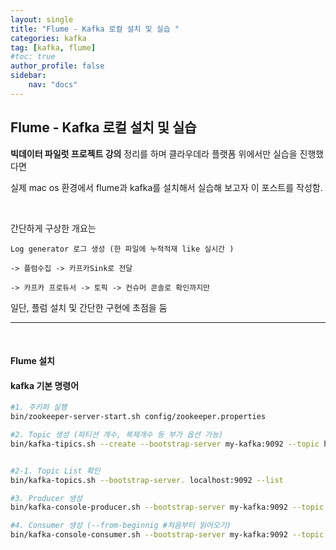 ```yaml
---
layout: single
title: "Flume - Kafka 로컬 설치 및 실습 "
categories: kafka
tag: [kafka, flume]
#toc: true 
author_profile: false
sidebar:
    nav: "docs"
---
```


##  Flume - Kafka 로컬 설치 및 실습 

**빅데이터 파일럿 프로젝트 강의** 정리를 하며 클라우데라 플랫폼 위에서만 실습을 진행했다면

실제 mac os 환경에서 flume과 kafka를 설치해서 실습해 보고자 이 포스트를 작성함.

<br>

간단하게 구상한 개요는

```
Log generator 로그 생성 (한 파일에 누적적재 like 실시간 ) 

-> 플럼수집 -> 카프카Sink로 전달 

-> 카프카 프로듀서 -> 토픽 -> 컨슈머 콘솔로 확인까지만
```

일단,  플럼 설치 및 간단한 구현에 초점을 둠

---

<br>

#### Flume 설치









#### kafka 기본 명령어

```bash
#1. 주키퍼 실행 
bin/zookeeper-server-start.sh config/zookeeper.properties

#2. Topic 생성 (파티션 개수, 복제개수 등 부가 옵션 가능)
bin/kafka-tipics.sh --create --bootstrap-server my-kafka:9092 --topic hello.kafka 


#2-1. Topic List 확인
bin/kafka-topics.sh --bootstrap-server. localhost:9092 --list

#3. Producer 생성
bin/kafka-console-producer.sh --bootstrap-server my-kafka:9092 --topic hello.kafka

#4. Consumer 생성 (--from-beginnig #처음부터 읽어오기)
bin/kafka-console-consumer.sh --bootstrap-server my-kafka:9092 --topic hello.kafka


```









 



